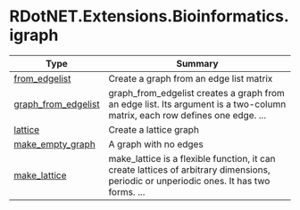 ﻿
# RDotNET.Extensions.Bioinformatics.igraph

|Type|Summary|
|----|-------|
|[from_edgelist](./from_edgelist.md)|Create a graph from an edge list matrix|
|[graph_from_edgelist](./graph_from_edgelist.md)|graph_from_edgelist creates a graph from an edge list. Its argument is a two-column matrix, each row defines one edge. ...|
|[lattice](./lattice.md)|Create a lattice graph|
|[make_empty_graph](./make_empty_graph.md)|A graph with no edges|
|[make_lattice](./make_lattice.md)|make_lattice is a flexible function, it can create lattices of arbitrary dimensions, periodic or unperiodic ones. It has two forms.  ...|

